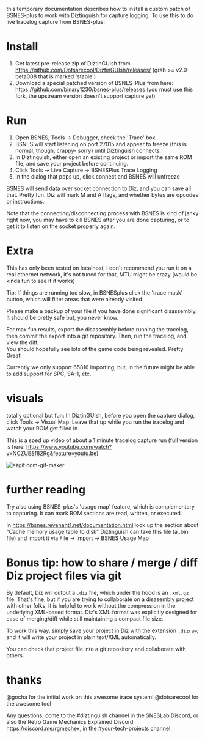 this temporary documentation describes how to install a custom patch of BSNES-plus to work with Diztinguish for capture logging.
To use this to do live tracelog capture from BSNES-plus:

# Install
1. Get latest pre-release zip of DiztinGUIsh from https://github.com/Dotsarecool/DiztinGUIsh/releases/ (grab >= v2.0-beta008 that is marked 'stable')
3. Download a special patched version of BSNES-Plus from here: https://github.com/binary1230/bsnes-plus/releases (you must use this fork, the upstream version doesn't support capture yet)

# Run
1. Open BSNES, Tools -> Debugger, check the 'Trace' box. 
2. BSNES will start listening on port 27015 and appear to freeze (this is normal, though, crappy- sorry) until Diztinguish connects.
2. In Diztinguish, either open an existing project or import the same ROM file, and save your project before continuing.
3. Click Tools -> Live Capture -> BSNESPlus Trace Logging
4. In the dialog that pops up, click connect and BSNES will unfreeze

BSNES will send data over socket connection to Diz, and you can save all that. Pretty fun.  Diz will mark M and A flags, and whether bytes are opcodes or instructions.

Note that the connecting/disconnecting process with BSNES is kind of janky right now, you may have to kill BSNES after you are done capturing, or to get it to listen 
on the socket properly again.

# Extra

This has only been tested on localhost, I don't recommend you run it on a real ethernet network, it's not tuned for that, MTU might be crazy (would be kinda fun to see if it works)

Tip: If things are running too slow, in BSNESplus click the 'trace mask' button, which will filter areas that were already visited.

Please make a backup of your file if you have done significant disassembly. It should be pretty safe but, you never know.

For max fun results, export the disassembly before running the tracelog, then commit the export into a git repository.  Then, run the tracelog, and view the diff.  
You should hopefully see lots of the game code being revealed. Pretty Great!

Currently we only support 65816 importing, but, in the future might be able to add support for SPC, SA-1, etc.

# visuals

totally optional but fun: In DiztinGUIsh, before you open the capture dialog, click Tools -> Visual Map. Leave that up while you run the tracelog and watch your ROM get filled in.

This is a sped up video of about a 1 minute tracelog capture run (full version is here: https://www.youtube.com/watch?v=NCZUESf82Rg&feature=youtu.be)

![ezgif com-gif-maker](https://user-images.githubusercontent.com/5413064/97286056-69033900-1819-11eb-925d-67e1bbce95a7.gif)

# further reading

Try also using BSNES-plus's 'usage map' feature, which is complementary to capturing. It can mark ROM sections are read, written, or executed.

In https://bsnes.revenant1.net/documentation.html look up the section about "Cache memory usage table to disk"
Diztinguish can take this file (a .bin file) and import it via File -> Import -> BSNES Usage Map

# Bonus tip: how to share / merge / diff Diz project files via git

By default, Diz will output a ```.diz``` file, which under the hood is an ```.xml.gz``` file.  That's fine, but if you are trying to collaborate on a disasembly project with other folks, it is helpful to work without the compression in the underlying XML-based format.  Diz's XML format was explicitly designed for ease of merging/diff while still maintaining a compact file size.

To work this way, simply save your project in Diz with the extension ```.dizraw```, and it will write your project in plain text/XML automatically.

You can check that project file into a git repository and collaborate with others.

# thanks 
@gocha for the initial work on this awesome trace system! @dotsarecool for the awesome tool

Any questions, come to the #diztinguish channel in the SNESLab Discord,
or also the Retro Game Mechanics Explained Discord https://discord.me/rgmechex, in the #your-tech-projects channel.

